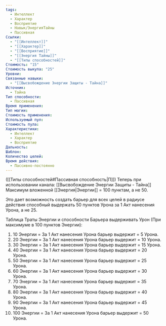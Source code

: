 ```yaml
---
tags:
  - Интеллект
  - Характер
  - Восприятие
  - Навык/ЭнергияТайны
  - Пассивная
Ссылки:
  - "[[Интеллект]]"
  - "[[Характер]]"
  - "[[Восприятие]]"
  - "[[Энергия Тайны]]"
  - "[[Типы способностей]]"
Стоимость: "15"
Стоимость выкупа: "25"
Уровни: 
Связанные навыки:
  - "[[Высвобождение Энергии Защиты - Тайна]]"
Источник:
  - Тайна
Тип способности:
  - Пассивная
Время применения: 
Тип магии: 
Стоимость применения: 
Используемый пул: 
Стоимость пула: 
Характеристики:
  - Интеллект
  - Характер
  - Восприятие
Дальность: 
Шаблон: 
Количество целей: 
Время действия:
  - Пассивно-постоянно
---
```

([[Типы способностей#Пассивная способность|П]]) Теперь при использовании канала: [[Высвобождение Энергии Защиты - Тайна]] Максимум вложенной [[Энергия|Энергии]] = 100 пунктам, а не 50.

Это дает возможность создать барьер для всех целей в радиусе действия способный выдержать 50 пунктов Урона за 1 Акт нанесения Урона, а не 25.

Таблица Траты Энергии и способности Барьера выдерживать Урон
(При максимуме в 100 пунктов Энергии):

1. 10 Энергии = За 1 Акт нанесения Урона барьер выдержит = 5 Урона.
2. 20 Энергии = За 1 Акт нанесения Урона барьер выдержит = 10 Урона.
3. 30 Энергии = За 1 Акт нанесения Урона барьер выдержит = 15 Урона.
4. 40 Энергии = За 1 Акт нанесения Урона барьер выдержит = 20 Урона.
5. 50 Энергии = За 1 Акт нанесения Урона барьер выдержит = 25 Урона.
6. 60 Энергии = За 1 Акт нанесения Урона барьер выдержит = 30 Урона.
7. 70 Энергии = За 1 Акт нанесения Урона барьер выдержит = 35 Урона.
8. 80 Энергии = За 1 Акт нанесения Урона барьер выдержит = 40 Урона.
9. 90 Энергии = За 1 Акт нанесения Урона барьер выдержит = 45 Урона.
10. 100 Энергии = За 1 Акт нанесения Урона барьер выдержит = 50 Урона.